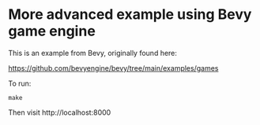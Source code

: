 # More advanced example using Bevy game engine

This is an example from Bevy, originally found here:

https://github.com/bevyengine/bevy/tree/main/examples/games


To run:

```
make
```

Then visit http://localhost:8000
